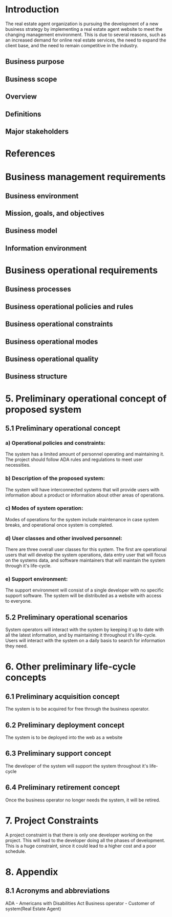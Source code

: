 # Introduction
The real estate agent organization is pursuing the development of a new business strategy by implementing a real estate agent website to meet the changing management environment. This is due to several reasons, such as an increased demand for online real estate services, the need to expand the client base, and the need to remain competitive in the industry.
## Business purpose
## Business scope
## Overview
## Definitions 
## Major stakeholders 
# References
# Business management requirements
## Business environment
## Mission, goals, and objectives
## Business model
## Information environment
# Business operational requirements
## Business processes
## Business operational policies and rules
## Business operational constraints
## Business operational modes
## Business operational quality
## Business structure

# 5. Preliminary operational concept of proposed system

## 5.1 Preliminary operational concept
### a) Operational policies and constraints: 
The system has a limited amount of personnel operating and maintaining it. The project should follow ADA rules and regulations to meet user necessities. 
### b) Description of the proposed system: 
The system will have interconnected systems that will provide users with information about a product or information about other areas of operations.
### c) Modes of system operation: 
Modes of operations for the system include maintenance in case system breaks, and operational once system is completed. 
### d) User classes and other involved personnel: 
There are three overall user classes for this system. The first are operational users that will develop the system operations, data entry user that will focus on the systems data, and software maintainers that will maintain the system through it's life-cycle.
### e) Support environment: 
The support environment will consist of a single developer with no specific support software. The system will be distributed as a website with access to everyone. 

## 5.2 Preliminary operational scenarios
System operators will interact with the system by keeping it up to date with all the latest information, and by maintaining it throughout it's life-cycle. Users will interact with the system on a daily basis to search for information they need. 
# 6. Other preliminary life-cycle concepts

## 6.1 Preliminary acquisition concept
The system is to be acquired for free through the business operator.  

## 6.2 Preliminary deployment concept
The system is to be deployed into the web as a website
## 6.3 Preliminary support concept
The developer of the system will support the system throughout it's life-cycle
## 6.4 Preliminary retirement concept
Once the business operator no longer needs the system, it will be retired.
# 7. Project Constraints
A project constraint is that there is only one developer working on the project. This will lead to the developer doing all the phases of development. This is a huge constraint, since it could lead to a higher cost and a poor schedule.
# 8. Appendix

## 8.1 Acronyms and abbreviations
ADA -  Americans with Disabilities Act 
Business operator - Customer of system(Real Estate Agent)
